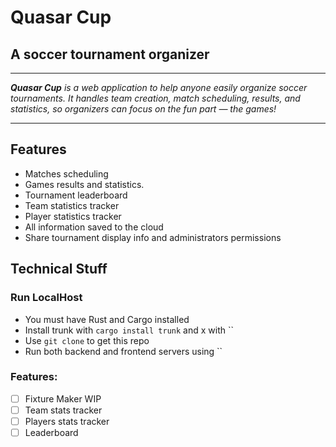 # Quasar Cup
## A soccer tournament organizer

---

_**Quasar Cup** is a web application to help anyone easily organize soccer tournaments. It handles team creation, match scheduling, results, and statistics, so organizers can focus on the fun part — the games!_

---

## Features

* Matches scheduling
* Games results and statistics.
* Tournament leaderboard
* Team statistics tracker
* Player statistics tracker
* All information saved to the cloud
* Share tournament display info and administrators permissions


## Technical Stuff

### Run LocalHost
* You must have Rust and Cargo installed
* Install trunk with `cargo install trunk` and x with ``
* Use `git clone` to get this repo
* Run both backend and frontend servers using ``


### Features:
- [ ] Fixture Maker WIP
- [ ] Team stats tracker
- [ ] Players stats tracker
- [ ] Leaderboard